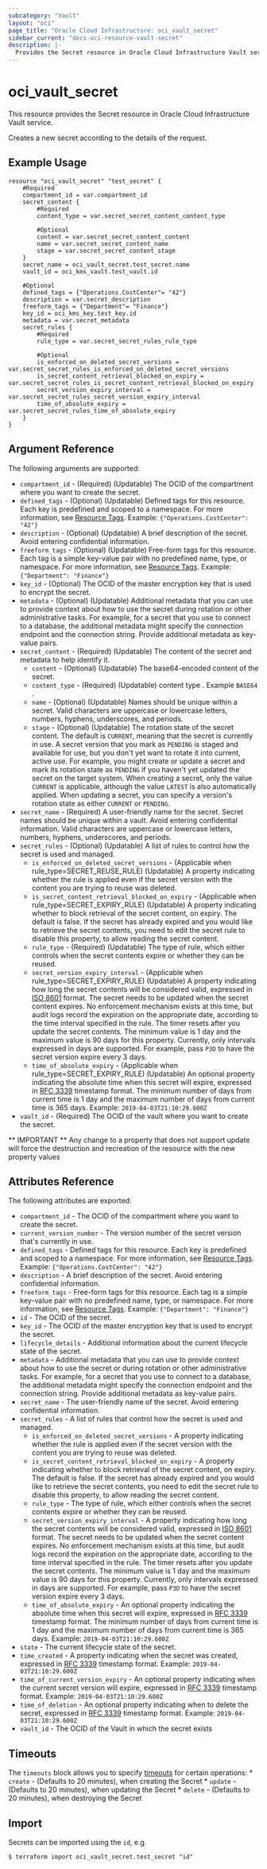 ```yaml
---
subcategory: "Vault"
layout: "oci"
page_title: "Oracle Cloud Infrastructure: oci_vault_secret"
sidebar_current: "docs-oci-resource-vault-secret"
description: |-
  Provides the Secret resource in Oracle Cloud Infrastructure Vault service
---
```


# oci_vault_secret
This resource provides the Secret resource in Oracle Cloud Infrastructure Vault service.

Creates a new secret according to the details of the request.


## Example Usage

```hcl
resource "oci_vault_secret" "test_secret" {
	#Required
	compartment_id = var.compartment_id
	secret_content {
		#Required
		content_type = var.secret_secret_content_content_type

		#Optional
		content = var.secret_secret_content_content
		name = var.secret_secret_content_name
		stage = var.secret_secret_content_stage
	}
	secret_name = oci_vault_secret.test_secret.name
	vault_id = oci_kms_vault.test_vault.id

	#Optional
	defined_tags = {"Operations.CostCenter"= "42"}
	description = var.secret_description
	freeform_tags = {"Department"= "Finance"}
	key_id = oci_kms_key.test_key.id
	metadata = var.secret_metadata
	secret_rules {
		#Required
		rule_type = var.secret_secret_rules_rule_type

		#Optional
		is_enforced_on_deleted_secret_versions = var.secret_secret_rules_is_enforced_on_deleted_secret_versions
		is_secret_content_retrieval_blocked_on_expiry = var.secret_secret_rules_is_secret_content_retrieval_blocked_on_expiry
		secret_version_expiry_interval = var.secret_secret_rules_secret_version_expiry_interval
		time_of_absolute_expiry = var.secret_secret_rules_time_of_absolute_expiry
	}
}
```

## Argument Reference

The following arguments are supported:

* `compartment_id` - (Required) (Updatable) The OCID of the compartment where you want to create the secret.
* `defined_tags` - (Optional) (Updatable) Defined tags for this resource. Each key is predefined and scoped to a namespace. For more information, see [Resource Tags](https://docs.cloud.oracle.com/iaas/Content/General/Concepts/resourcetags.htm). Example: `{"Operations.CostCenter": "42"}` 
* `description` - (Optional) (Updatable) A brief description of the secret. Avoid entering confidential information.
* `freeform_tags` - (Optional) (Updatable) Free-form tags for this resource. Each tag is a simple key-value pair with no predefined name, type, or namespace. For more information, see [Resource Tags](https://docs.cloud.oracle.com/iaas/Content/General/Concepts/resourcetags.htm). Example: `{"Department": "Finance"}` 
* `key_id` - (Optional) The OCID of the master encryption key that is used to encrypt the secret.
* `metadata` - (Optional) (Updatable) Additional metadata that you can use to provide context about how to use the secret during rotation or other administrative tasks. For example, for a secret that you use to connect to a database, the additional metadata might specify the connection endpoint and the connection string. Provide additional metadata as key-value pairs. 
* `secret_content` - (Required) (Updatable) The content of the secret and metadata to help identify it.
	* `content` - (Optional) (Updatable) The base64-encoded content of the secret.
	* `content_type` - (Required) (Updatable) content type . Example `BASE64` .
	* `name` - (Optional) (Updatable) Names should be unique within a secret. Valid characters are uppercase or lowercase letters, numbers, hyphens, underscores, and periods.
	* `stage` - (Optional) (Updatable) The rotation state of the secret content. The default is `CURRENT`, meaning that the secret is currently in use. A secret version that you mark as `PENDING` is staged and available for use, but you don't yet want to rotate it into current, active use. For example, you might create or update a secret and mark its rotation state as `PENDING` if you haven't yet updated the secret on the target system. When creating a secret, only the value `CURRENT` is applicable, although the value `LATEST` is also automatically applied. When updating  a secret, you can specify a version's rotation state as either `CURRENT` or `PENDING`. 
* `secret_name` - (Required) A user-friendly name for the secret. Secret names should be unique within a vault. Avoid entering confidential information. Valid characters are uppercase or lowercase letters, numbers, hyphens, underscores, and periods. 
* `secret_rules` - (Optional) (Updatable) A list of rules to control how the secret is used and managed.
	* `is_enforced_on_deleted_secret_versions` - (Applicable when rule_type=SECRET_REUSE_RULE) (Updatable) A property indicating whether the rule is applied even if the secret version with the content you are trying to reuse was deleted. 
	* `is_secret_content_retrieval_blocked_on_expiry` - (Applicable when rule_type=SECRET_EXPIRY_RULE) (Updatable) A property indicating whether to block retrieval of the secret content, on expiry. The default is false. If the secret has already expired and you would like to retrieve the secret contents, you need to edit the secret rule to disable this property, to allow reading the secret content. 
	* `rule_type` - (Required) (Updatable) The type of rule, which either controls when the secret contents expire or whether they can be reused.
	* `secret_version_expiry_interval` - (Applicable when rule_type=SECRET_EXPIRY_RULE) (Updatable) A property indicating how long the secret contents will be considered valid, expressed in [ISO 8601](https://en.wikipedia.org/wiki/ISO_8601#Time_intervals) format. The secret needs to be updated when the secret content expires. No enforcement mechanism exists at this time, but audit logs record the expiration on the appropriate date, according to the time interval specified in the rule. The timer resets after you update the secret contents. The minimum value is 1 day and the maximum value is 90 days for this property. Currently, only intervals expressed in days are supported. For example, pass `P3D` to have the secret version expire every 3 days. 
	* `time_of_absolute_expiry` - (Applicable when rule_type=SECRET_EXPIRY_RULE) (Updatable) An optional property indicating the absolute time when this secret will expire, expressed in [RFC 3339](https://tools.ietf.org/html/rfc3339) timestamp format. The minimum number of days from current time is 1 day and the maximum number of days from current time is 365 days. Example: `2019-04-03T21:10:29.600Z` 
* `vault_id` - (Required) The OCID of the vault where you want to create the secret.


** IMPORTANT **
Any change to a property that does not support update will force the destruction and recreation of the resource with the new property values

## Attributes Reference

The following attributes are exported:

* `compartment_id` - The OCID of the compartment where you want to create the secret.
* `current_version_number` - The version number of the secret version that's currently in use.
* `defined_tags` - Defined tags for this resource. Each key is predefined and scoped to a namespace. For more information, see [Resource Tags](https://docs.cloud.oracle.com/iaas/Content/General/Concepts/resourcetags.htm). Example: `{"Operations.CostCenter": "42"}` 
* `description` - A brief description of the secret. Avoid entering confidential information.
* `freeform_tags` - Free-form tags for this resource. Each tag is a simple key-value pair with no predefined name, type, or namespace. For more information, see [Resource Tags](https://docs.cloud.oracle.com/iaas/Content/General/Concepts/resourcetags.htm). Example: `{"Department": "Finance"}` 
* `id` - The OCID of the secret.
* `key_id` - The OCID of the master encryption key that is used to encrypt the secret.
* `lifecycle_details` - Additional information about the current lifecycle state of the secret.
* `metadata` - Additional metadata that you can use to provide context about how to use the secret or during rotation or other administrative tasks. For example, for a secret that you use to connect to a database, the additional metadata might specify the connection endpoint and the connection string. Provide additional metadata as key-value pairs. 
* `secret_name` - The user-friendly name of the secret. Avoid entering confidential information.
* `secret_rules` - A list of rules that control how the secret is used and managed.
	* `is_enforced_on_deleted_secret_versions` - A property indicating whether the rule is applied even if the secret version with the content you are trying to reuse was deleted. 
	* `is_secret_content_retrieval_blocked_on_expiry` - A property indicating whether to block retrieval of the secret content, on expiry. The default is false. If the secret has already expired and you would like to retrieve the secret contents, you need to edit the secret rule to disable this property, to allow reading the secret content. 
	* `rule_type` - The type of rule, which either controls when the secret contents expire or whether they can be reused.
	* `secret_version_expiry_interval` - A property indicating how long the secret contents will be considered valid, expressed in [ISO 8601](https://en.wikipedia.org/wiki/ISO_8601#Time_intervals) format. The secret needs to be updated when the secret content expires. No enforcement mechanism exists at this time, but audit logs record the expiration on the appropriate date, according to the time interval specified in the rule. The timer resets after you update the secret contents. The minimum value is 1 day and the maximum value is 90 days for this property. Currently, only intervals expressed in days are supported. For example, pass `P3D` to have the secret version expire every 3 days. 
	* `time_of_absolute_expiry` - An optional property indicating the absolute time when this secret will expire, expressed in [RFC 3339](https://tools.ietf.org/html/rfc3339) timestamp format. The minimum number of days from current time is 1 day and the maximum number of days from current time is 365 days. Example: `2019-04-03T21:10:29.600Z` 
* `state` - The current lifecycle state of the secret.
* `time_created` - A property indicating when the secret was created, expressed in [RFC 3339](https://tools.ietf.org/html/rfc3339) timestamp format. Example: `2019-04-03T21:10:29.600Z` 
* `time_of_current_version_expiry` - An optional property indicating when the current secret version will expire, expressed in [RFC 3339](https://tools.ietf.org/html/rfc3339) timestamp format. Example: `2019-04-03T21:10:29.600Z` 
* `time_of_deletion` - An optional property indicating when to delete the secret, expressed in [RFC 3339](https://tools.ietf.org/html/rfc3339) timestamp format. Example: `2019-04-03T21:10:29.600Z` 
* `vault_id` - The OCID of the Vault in which the secret exists

## Timeouts

The `timeouts` block allows you to specify [timeouts](https://registry.terraform.io/providers/hashicorp/oci/latest/docs/guides/changing_timeouts) for certain operations:
	* `create` - (Defaults to 20 minutes), when creating the Secret
	* `update` - (Defaults to 20 minutes), when updating the Secret
	* `delete` - (Defaults to 20 minutes), when destroying the Secret


## Import

Secrets can be imported using the `id`, e.g.

```
$ terraform import oci_vault_secret.test_secret "id"
```

